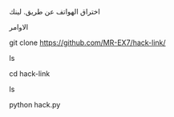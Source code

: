 اختراق الهواتف عن طريق. لينك

الاوامر

git clone https://github.com/MR-EX7/hack-link/

ls

cd hack-link

ls

python hack.py
